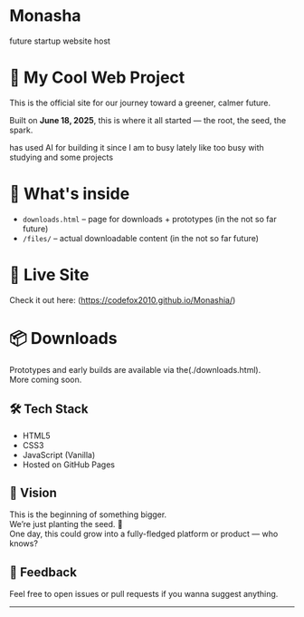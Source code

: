 # Monasha
future startup website host

# 🌱 My Cool Web Project

This is the official site for our journey toward a greener, calmer future.

Built on **June 18, 2025**, this is where it all started — the root, the seed, the spark. 

has used AI for building it since I am to busy lately like too busy with studying and some projects

# 🧩 What's inside

- `downloads.html` – page for downloads + prototypes (in the not so far future)
- `/files/` – actual downloadable content (in the not so far future)

# 🚀 Live Site

Check it out here: (https://codefox2010.github.io/Monashia/)

# 📦 Downloads

Prototypes and early builds are available via the(./downloads.html).  
More coming soon.

## 🛠️ Tech Stack

- HTML5
- CSS3
- JavaScript (Vanilla)
- Hosted on GitHub Pages

## 🧠 Vision

This is the beginning of something bigger.  
We’re just planting the seed. 🌱  
One day, this could grow into a fully-fledged platform or product — who knows?

## 💬 Feedback

Feel free to open issues or pull requests if you wanna suggest anything.

---
